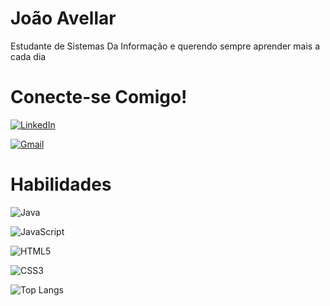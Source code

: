 #  João Avellar
Estudante de Sistemas Da Informação e querendo sempre aprender mais a cada dia

# Conecte-se Comigo!
[![LinkedIn](https://img.shields.io/badge/LinkedIn-0077B5?style=for-the-badge&logo=linkedin&logoColor=white)](https://www.linkedin.com/in/joão-avellar/)

[![Gmail](https://img.shields.io/badge/Gmail-333333?style=for-the-badge&logo=gmail&logoColor=red)](mailto:joaovcolor119@gmail.com)

# Habilidades 

![Java](https://img.shields.io/badge/java-%23ED8B00.svg?style=for-the-badge&logo=openjdk&logoColor=white)

![JavaScript](https://img.shields.io/badge/JavaScript-F7DF1E?style=for-the-badge&logo=javascript&logoColor=black)

![HTML5](https://img.shields.io/badge/HTML5-E34F26?style=for-the-badge&logo=html5&logoColor=white)

![CSS3](https://img.shields.io/badge/CSS3-1572B6?style=for-the-badge&logo=css3&logoColor=white)

![Top Langs](https://github-readme-stats-git-masterrstaa-rickstaa.vercel.app/api/top-langs/?username=joavlr03&layout=compact&bg_color=000&border_color=30A3DC&title_color=E94D5F&text_color=FFF)

